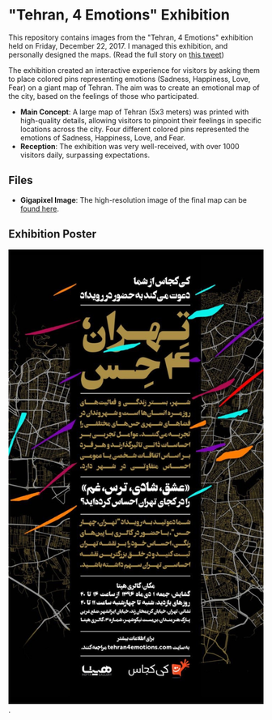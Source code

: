 # "Tehran, 4 Emotions" Exhibition
This repository contains images from the "Tehran, 4 Emotions" exhibition held on Friday, December 22, 2017. I managed this exhibition, and personally designed the maps. (Read the full story on [this tweet](https://x.com/mohsentaleb/status/1870206782825517287))

The exhibition created an interactive experience for visitors by asking them to place colored pins representing emotions (Sadness, Happiness, Love, Fear) on a giant map of Tehran. The aim was to create an emotional map of the city, based on the feelings of those who participated.

- **Main Concept**: A large map of Tehran (5x3 meters) was printed with high-quality details, allowing visitors to pinpoint their feelings in specific locations across the city. Four different colored pins represented the emotions of Sadness, Happiness, Love, and Fear.
- **Reception**: The exhibition was very well-received, with over 1000 visitors daily, surpassing expectations.
## Files

- **Gigapixel Image**: The high-resolution image of the final map can be [found here](https://github.com/mohsentaleb/tehran4emotions/blob/main/tehran4emotions-giga-pixel-map.jpg).


## Exhibition Poster
![Exhibition Poster](https://github.com/mohsentaleb/tehran4emotions/blob/69e511527e4603e4c831562418ab21957c40a3a8/poster.jpg).